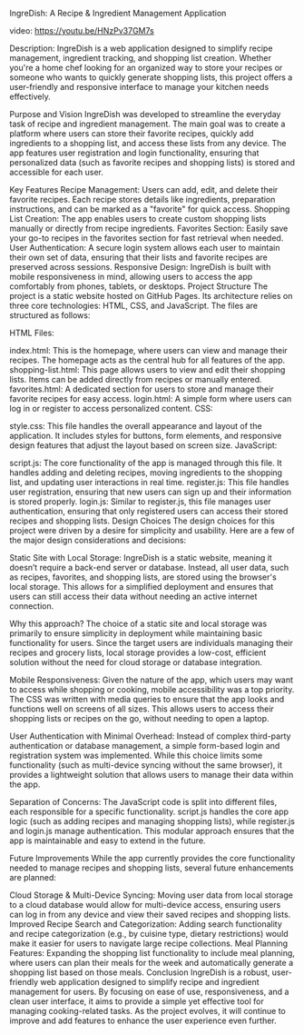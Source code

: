 IngreDish: A Recipe & Ingredient Management Application

video: https://youtu.be/HNzPv37GM7s

Description:
IngreDish is a web application designed to simplify recipe management, ingredient tracking, and shopping list creation. Whether you're a home chef looking for an organized way to store your recipes or someone who wants to quickly generate shopping lists, this project offers a user-friendly and responsive interface to manage your kitchen needs effectively.

Purpose and Vision
IngreDish was developed to streamline the everyday task of recipe and ingredient management. The main goal was to create a platform where users can store their favorite recipes, quickly add ingredients to a shopping list, and access these lists from any device. The app features user registration and login functionality, ensuring that personalized data (such as favorite recipes and shopping lists) is stored and accessible for each user.

Key Features
Recipe Management: Users can add, edit, and delete their favorite recipes. Each recipe stores details like ingredients, preparation instructions, and can be marked as a "favorite" for quick access.
Shopping List Creation: The app enables users to create custom shopping lists manually or directly from recipe ingredients.
Favorites Section: Easily save your go-to recipes in the favorites section for fast retrieval when needed.
User Authentication: A secure login system allows each user to maintain their own set of data, ensuring that their lists and favorite recipes are preserved across sessions.
Responsive Design: IngreDish is built with mobile responsiveness in mind, allowing users to access the app comfortably from phones, tablets, or desktops.
Project Structure
The project is a static website hosted on GitHub Pages. Its architecture relies on three core technologies: HTML, CSS, and JavaScript. The files are structured as follows:

HTML Files:

index.html: This is the homepage, where users can view and manage their recipes. The homepage acts as the central hub for all features of the app.
shopping-list.html: This page allows users to view and edit their shopping lists. Items can be added directly from recipes or manually entered.
favorites.html: A dedicated section for users to store and manage their favorite recipes for easy access.
login.html: A simple form where users can log in or register to access personalized content.
CSS:

style.css: This file handles the overall appearance and layout of the application. It includes styles for buttons, form elements, and responsive design features that adjust the layout based on screen size.
JavaScript:

script.js: The core functionality of the app is managed through this file. It handles adding and deleting recipes, moving ingredients to the shopping list, and updating user interactions in real time.
register.js: This file handles user registration, ensuring that new users can sign up and their information is stored properly.
login.js: Similar to register.js, this file manages user authentication, ensuring that only registered users can access their stored recipes and shopping lists.
Design Choices
The design choices for this project were driven by a desire for simplicity and usability. Here are a few of the major design considerations and decisions:

Static Site with Local Storage: IngreDish is a static website, meaning it doesn’t require a back-end server or database. Instead, all user data, such as recipes, favorites, and shopping lists, are stored using the browser's local storage. This allows for a simplified deployment and ensures that users can still access their data without needing an active internet connection.

Why this approach? The choice of a static site and local storage was primarily to ensure simplicity in deployment while maintaining basic functionality for users. Since the target users are individuals managing their recipes and grocery lists, local storage provides a low-cost, efficient solution without the need for cloud storage or database integration.

Mobile Responsiveness: Given the nature of the app, which users may want to access while shopping or cooking, mobile accessibility was a top priority. The CSS was written with media queries to ensure that the app looks and functions well on screens of all sizes. This allows users to access their shopping lists or recipes on the go, without needing to open a laptop.

User Authentication with Minimal Overhead: Instead of complex third-party authentication or database management, a simple form-based login and registration system was implemented. While this choice limits some functionality (such as multi-device syncing without the same browser), it provides a lightweight solution that allows users to manage their data within the app.

Separation of Concerns: The JavaScript code is split into different files, each responsible for a specific functionality. script.js handles the core app logic (such as adding recipes and managing shopping lists), while register.js and login.js manage authentication. This modular approach ensures that the app is maintainable and easy to extend in the future.

Future Improvements
While the app currently provides the core functionality needed to manage recipes and shopping lists, several future enhancements are planned:

Cloud Storage & Multi-Device Syncing: Moving user data from local storage to a cloud database would allow for multi-device access, ensuring users can log in from any device and view their saved recipes and shopping lists.
Improved Recipe Search and Categorization: Adding search functionality and recipe categorization (e.g., by cuisine type, dietary restrictions) would make it easier for users to navigate large recipe collections.
Meal Planning Features: Expanding the shopping list functionality to include meal planning, where users can plan their meals for the week and automatically generate a shopping list based on those meals.
Conclusion
IngreDish is a robust, user-friendly web application designed to simplify recipe and ingredient management for users. By focusing on ease of use, responsiveness, and a clean user interface, it aims to provide a simple yet effective tool for managing cooking-related tasks. As the project evolves, it will continue to improve and add features to enhance the user experience even further. 
